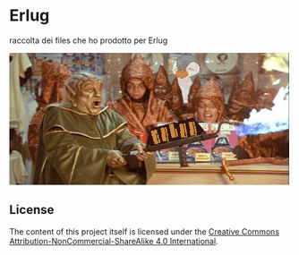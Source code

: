 # Erlug

raccolta dei files che ho prodotto per Erlug

![alt tag](https://github.com/gandalfk7/Erlug/blob/master/Lanciafiamme/erlug_the_flamethrower.png)

## License

The content of this project itself is licensed under the [Creative Commons Attribution-NonCommercial-ShareAlike 4.0 International](https://creativecommons.org/licenses/by-nc-sa/4.0/).
